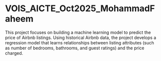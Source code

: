 # VOIS_AICTE_Oct2025_MohammadFaheem
This project focuses on building a machine learning model to predict the price of Airbnb listings. Using historical Airbnb data, the project develops a regression model that learns relationships between listing attributes (such as number of bedrooms, bathrooms, and guest ratings) and the price charged.
